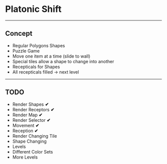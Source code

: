 # Platonic Shift
---
## Concept
* Regular Polygons Shapes
* Puzzle Game
* Move one item at a time (slide to wall)
* Special tiles allow a shape to change into another
* Recepticals for Shapes
* All recepticals filled -> next level
---
## TODO
* Render Shapes __✔__
* Render Receptors __✔__
* Render Map __✔__
* Render Selector __✔__
* Movement __✔__
* Reception __✔__
* Render Changing Tile
* Shape Changing
* Levels
* Different Color Sets
* More Levels
